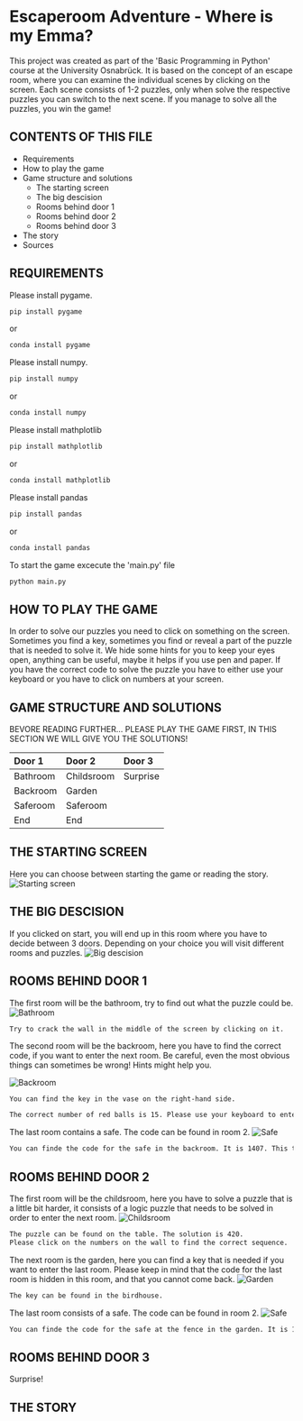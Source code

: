 # Escaperoom Adventure - Where is my Emma? 

This project was created as part of the 'Basic Programming in Python' course at the University Osnabrück.
It is based on the concept of an escape room, where you can examine the individual scenes by clicking on the screen. Each scene consists of 1-2 puzzles, only when solve the respective puzzles you can switch to the next scene.
If you manage to solve all the puzzles, you win the game!

CONTENTS OF THIS FILE
---------------------

 - Requirements
 - How to play the game
 - Game structure and solutions
    - The starting screen
    - The big descision
    - Rooms behind door 1
    - Rooms behind door 2
    - Rooms behind door 3
 - The story
 - Sources

REQUIREMENTS
---------------------
Please install pygame.
```bash
pip install pygame
```
or 
```bash
conda install pygame
```
 Please install numpy. 
```bash
pip install numpy
```
or 
```bash
conda install numpy
```
Please install mathplotlib

```bash
pip install mathplotlib
```
or 
```bash
conda install mathplotlib
```

Please install pandas

```bash
pip install pandas
```
or 
```bash
conda install pandas
```
To start the game excecute the 'main.py' file
```bash
python main.py
```

HOW TO PLAY THE GAME
---------------------
In order to solve our puzzles you need to click on something on the screen. Sometimes you find a key, sometimes you find or reveal a part of the puzzle that is needed to solve it.
We hide some hints for you to keep your eyes open, anything can be useful, maybe it helps if you use pen and paper.
If you have the correct code to solve the puzzle you have to either use your keyboard or you have to click on numbers at your screen.

GAME STRUCTURE AND SOLUTIONS
---------------------
BEVORE READING FURTHER... PLEASE PLAY THE GAME FIRST, IN THIS SECTION WE WILL GIVE YOU THE SOLUTIONS!

| Door 1 | Door 2 | Door 3 |
|:--------------|:-------------|:--------------|
| Bathroom | Childsroom | Surprise |
| Backroom | Garden |  |
| Saferoom | Saferoom |  |
| End | End |  |

THE STARTING SCREEN
---------------------
Here you can choose between starting the game or reading the story.
![Starting screen](https://github.com/jjennyy/BaPy_escaperoom/blob/main/Bilder%20Projekt/Startingscreen.PNG)

THE BIG DESCISION
---------------------
If you clicked on start, you will end up in this room where you have to decide between 3 doors.
Depending on your choice you will visit different rooms and puzzles.
![Big descision](https://github.com/jjennyy/BaPy_escaperoom/blob/main/Bilder%20Projekt/Big%20decision.PNG)

ROOMS BEHIND DOOR 1
---------------------
The first room will be the bathroom, try to find out what the puzzle could be.
![Bathroom](https://github.com/jjennyy/BaPy_escaperoom/blob/main/Bilder%20Projekt/Bathroom.PNG)
```{toggle}
Try to crack the wall in the middle of the screen by clicking on it.
```

The second room will be the backroom, here you have to find the correct code, if you want to enter the next room.
Be careful, even the most obvious things can sometimes be wrong! Hints might help you.

![Backroom](https://github.com/jjennyy/BaPy_escaperoom/blob/main/Bilder%20Projekt/Backroom.PNG)
```bash
You can find the key in the vase on the right-hand side.
```
```bash
The correct number of red balls is 15. Please use your keyboard to enter this number.
```

The last room contains a safe. The code can be found in room 2.
![Safe](https://github.com/jjennyy/BaPy_escaperoom/blob/main/Bilder%20Projekt/Safe.PNG)
```bash
You can finde the code for the safe in the backroom. It is 1407. This time you have to click on the right numbers on the touchpad.
```

ROOMS BEHIND DOOR 2
---------------------
The first room will be the childsroom, here you have to solve a puzzle that is a little bit harder, it consists of a logic puzzle that needs to be solved in order to enter the next room.
![Childsroom](https://github.com/jjennyy/BaPy_escaperoom/blob/main/Bilder%20Projekt/Childsroom.PNG)
```bash
The puzzle can be found on the table. The solution is 420. 
Please click on the numbers on the wall to find the correct sequence.
```

The next room is the garden, here you can find a key that is needed if you want to enter the last room.
Please keep in mind that the code for the last room is hidden in this room, and that you cannot come back.
![Garden](https://github.com/jjennyy/BaPy_escaperoom/blob/main/Bilder%20Projekt/Garden.PNG)
```bash
The key can be found in the birdhouse.
```

The last room consists of a safe. The code can be found in room 2.
![Safe](https://github.com/jjennyy/BaPy_escaperoom/blob/main/Bilder%20Projekt/Safe.PNG)
```bash
You can finde the code for the safe at the fence in the garden. It is 1532.
```

ROOMS BEHIND DOOR 3
---------------------
Surprise!

THE STORY 
---------------------
